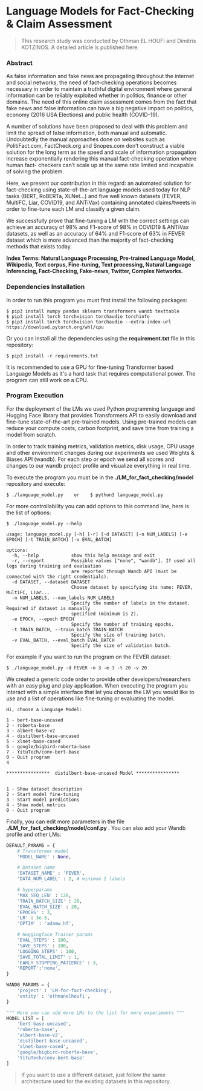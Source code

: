 # Language Models for Fact-Checking & Claim Assessment
> This research study was conducted by Othman EL HOUFI and Dimitris KOTZINOS.
> A detailed article is published here:
### Abstract

As false information and fake news are propagating throughout the internet and social networks, the need of fact-checking operations becomes necessary in order to maintain a truthful digital environment where general information can be reliably exploited whether in politics, finance or other domains. The need of this online claim assessment comes from the fact that fake news and false information can have a big negative impact on politics, economy (2016 USA Elections) and public health (COVID-19).

A number of solutions have been proposed to deal with this problem and limit the spread of false information, both manual and automatic. Undoubtedly the manual approaches done on websites such as PolitiFact.com, FactCheck.org and Snopes.com don’t construct a viable solution for the long term as the speed and scale of information propagation increase exponentially rendering this manual fact-checking operation where human fact- checkers can’t scale up at the same rate limited and incapable of solving the problem.

Here, we present our contribution in this regard: an automated solution for fact-checking using state-of-the-art language models used today for NLP tasks (BERT, RoBERTa, XLNet...) and five well known datasets (FEVER, MultiFC, Liar, COVID19, and ANTiVax) containing annotated claims/tweets in order to fine-tune each LM and classify a given claim.

We successfully prove that fine-tuning a LM with the correct settings can achieve an accuracy of 98% and F1-score of 98% in COVID19 & ANTiVax datasets, as well as an accuracy of 64% and F1-score of 63% in FEVER dataset which is more advanced than the majority of fact-checking methods that exists today.

**Index Terms: Natural Language Processing, Pre-trained Language Model, Wikipedia, Text corpus, Fine-tuning, Text processing, Natural Language Inferencing, Fact-Checking, Fake-news, Twitter, Complex Networks.**

### Dependencies Installation
In order to run this program you must first install the following packages:

```shell
$ pip3 install numpy pandas sklearn transformers wandb texttable
$ pip3 install torch torchvision torchaudio torchinfo
$ pip3 install torch torchvision torchaudio --extra-index-url https://download.pytorch.org/whl/cpu
```
Or you can install all the dependencies using the **requirement.txt** file in this repository:

```shell
$ pip3 install -r requirements.txt
```

It is recommended to use a GPU for fine-tuning Transformer based Language Models as it's a hard task that requires computational power. The program can still work on a CPU.

### Program Execution
For the deployment of the LMs we used Python programming language and Hugging Face library that provides Transformers API to easily download and fine-tune state-of-the-art pre-trained models. Using pre-trained models can reduce your compute costs, carbon footprint, and save time from training a model from scratch.

In order to track training metrics, validation metrics, disk usage, CPU usage and other environment changes during our experiments we used Weights & Biases API (wandb). For each step or epoch we send all scores and changes to our wandb project profile and visualize everything in real time.

To execute the program you must be in the **./LM_for_fact_checking/model** repository and execute:

```shell
$ ./language_model.py    or    $ python3 language_model.py
 ```

For more controllability you can add options to this command line, here is the list of options:

```shell
$ ./language_model.py --help                                              

usage: language_model.py [-h] [-r] [-d DATASET] [-n NUM_LABELS] [-e EPOCH] [-t TRAIN_BATCH] [-v EVAL_BATCH]

options:
  -h, --help            show this help message and exit
  -r, --report          Possible values ["none", "wandb"]. If used all logs during training and evaluation
                        are reported through Wandb API (must be connected with the right credentials).
  -d DATASET, --dataset DATASET
                        Choose dataset by specifying its name: FEVER, MultiFC, Liar...
  -n NUM_LABELS, --num_labels NUM_LABELS
                        Specify the number of labels in the dataset. Required if dataset is manually
                        specified (minimum is 2).
  -e EPOCH, --epoch EPOCH
                        Specify the number of training epochs.
  -t TRAIN_BATCH, --train_batch TRAIN_BATCH
                        Specify the size of training batch.
  -v EVAL_BATCH, --eval_batch EVAL_BATCH
                        Specify the size of validation batch.
```

For example if you want to run the program on the FEVER dataset:

```shell
$ ./language_model.py -d FEVER -n 3 -e 3 -t 20 -v 20
 ```

We created a generic code order to provide other developers/researchers with an easy plug and play application. When executing the program you interact with a simple interface that let you choose the LM you would like to use and a list of operations like fine-tuning or evaluating the model.

```
Hi, choose a Language Model:

1 - bert-base-uncased
2 - roberta-base
3 - albert-base-v2
4 - distilbert-base-uncased
5 - xlnet-base-cased
6 - google/bigbird-roberta-base
7 - YituTech/conv-bert-base
0 - Quit program
4

****************  distilbert-base-uncased Model ****************


1 - Show dataset description
2 - Start model fine-tuning
3 - Start model predictions
4 - Show model metrics
0 - Quit program

```

Finally, you can edit more parameters in the file **./LM_for_fact_checking/model/conf.py** .
You can also add your Wandb profile and other LMs:

```python
DEFAULT_PARAMS = {
    # Transformer model
    'MODEL_NAME' : None,

    # Dataset name
    'DATASET_NAME' : 'FEVER',
    'DATA_NUM_LABEL' : 2, # minimum 2 labels

    # hyperparams
    'MAX_SEQ_LEN' : 128,
    'TRAIN_BATCH_SIZE' : 20,
    'EVAL_BATCH_SIZE' : 20,
    'EPOCHS' : 3,
    'LR' : 3e-5,
    'OPTIM' : 'adamw_hf',

    # Huggingface Trainer params
    'EVAL_STEPS' : 100,
    'SAVE_STEPS' : 100,
    'LOGGING_STEPS' : 100,
    'SAVE_TOTAL_LIMIT' : 1,
    'EARLY_STOPPING_PATIENCE' : 3,
    'REPORT':'none',
}

WANDB_PARAMS = {
    'project' : 'LM-for-fact-checking',
    'entity' : 'othmanelhoufi',
}

""" Here you can add more LMs to the list for more experiments """
MODEL_LIST = [
    'bert-base-uncased',
    'roberta-base',
    'albert-base-v2',
    'distilbert-base-uncased',
    'xlnet-base-cased',
    'google/bigbird-roberta-base',
    'YituTech/conv-bert-base'
]
```

> If you want to use a different dataset, just follow the same architecture used for the existing datasets in this repository. 
